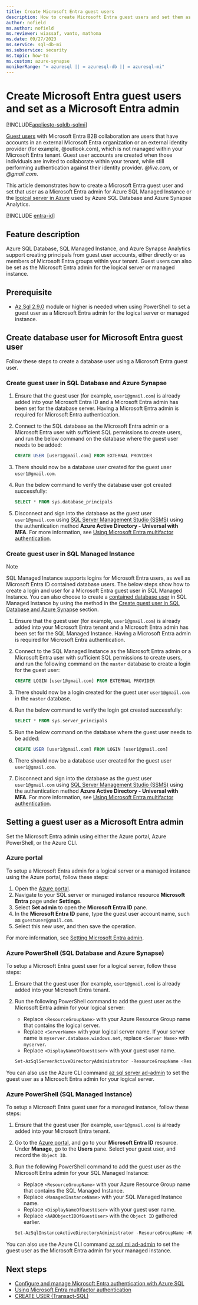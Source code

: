 ```yaml
---
title: Create Microsoft Entra guest users
description: How to create Microsoft Entra guest users and set them as Microsoft Entra admin in Azure SQL Database, Azure SQL Managed Instance, and Azure Synapse Analytics
author: nofield
ms.author: nofield
ms.reviewer: wiassaf, vanto, mathoma
ms.date: 09/27/2023
ms.service: sql-db-mi
ms.subservice: security
ms.topic: how-to
ms.custom: azure-synapse
monikerRange: "= azuresql || = azuresql-db || = azuresql-mi"
---
```


# Create Microsoft Entra guest users and set as a Microsoft Entra admin

[!INCLUDE[appliesto-sqldb-sqlmi](../includes/appliesto-sqldb-sqlmi.md)]

[Guest users](/azure/active-directory/external-identities/user-properties) with Microsoft Entra B2B collaboration are users that have accounts in an external Microsoft Entra organization or an external identity provider (for example, @outlook.com), which is not managed within your Microsoft Entra tenant. Guest user accounts are created when those individuals are invited to collaborate within your tenant, while still performing authentication against their identity provider.
*\@live.com*, or *\@gmail.com*. 

This article demonstrates how to create a Microsoft Entra guest user and set that user as a Microsoft Entra admin for Azure SQL Managed Instance or the [logical server in Azure](logical-servers.md) used by Azure SQL Database and Azure Synapse Analytics.

[!INCLUDE [entra-id](../includes/entra-id.md)]

## Feature description

Azure SQL Database, SQL Managed Instance, and Azure Synapse Analytics support creating principals from guest user accounts, either directly or as members of Microsoft Entra groups within your tenant. Guest users can also be set as the Microsoft Entra admin for the logical server or managed instance.

## Prerequisite

- [Az.Sql 2.9.0](https://www.powershellgallery.com/packages/Az.Sql/2.9.0) module or higher is needed when using PowerShell to set a guest user as a Microsoft Entra admin for the logical server or managed instance.

<a name='create-database-user-for-azure-ad-guest-user-'></a>

## Create database user for Microsoft Entra guest user 

Follow these steps to create a database user using a Microsoft Entra guest user.

### Create guest user in SQL Database and Azure Synapse

1. Ensure that the guest user (for example, `user1@gmail.com`) is already added into your Microsoft Entra ID and a Microsoft Entra admin has been set for the database server. Having a Microsoft Entra admin is required for Microsoft Entra authentication.

1. Connect to the SQL database as the Microsoft Entra admin or a Microsoft Entra user with sufficient SQL permissions to create users, and run the below command on the database where the guest user needs to be added:

    ```sql
    CREATE USER [user1@gmail.com] FROM EXTERNAL PROVIDER
    ```

1. There should now be a database user created for the guest user `user1@gmail.com`.

1. Run the below command to verify the database user got created successfully:

    ```sql
    SELECT * FROM sys.database_principals
    ```

1. Disconnect and sign into the database as the guest user `user1@gmail.com` using [SQL Server Management Studio (SSMS)](/sql/ssms/download-sql-server-management-studio-ssms) using the authentication method **Azure Active Directory - Universal with MFA**. For more information, see [Using Microsoft Entra multifactor authentication](authentication-mfa-ssms-overview.md).

### Create guest user in SQL Managed Instance

> [!NOTE]
> SQL Managed Instance supports logins for Microsoft Entra users, as well as Microsoft Entra ID contained database users. The below steps show how to create a login and user for a Microsoft Entra guest user in SQL Managed Instance. You can also choose to create a [contained database user](/sql/relational-databases/security/contained-database-users-making-your-database-portable) in SQL Managed Instance by using the method in the [Create guest user in SQL Database and Azure Synapse](#create-guest-user-in-sql-database-and-azure-synapse) section.

1. Ensure that the guest user (for example, `user1@gmail.com`) is already added into your Microsoft Entra tenant and a Microsoft Entra admin has been set for the SQL Managed Instance. Having a Microsoft Entra admin is required for Microsoft Entra authentication.

1. Connect to the SQL Managed Instance as the Microsoft Entra admin or a Microsoft Entra user with sufficient SQL permissions to create users, and run the following command on the `master` database to create a login for the guest user:

    ```sql
    CREATE LOGIN [user1@gmail.com] FROM EXTERNAL PROVIDER
    ```

1. There should now be a login created for the guest user `user1@gmail.com` in the `master` database.

1. Run the below command to verify the login got created successfully:

    ```sql
    SELECT * FROM sys.server_principals
    ```

1. Run the below command on the database where the guest user needs to be added: 

    ```sql
    CREATE USER [user1@gmail.com] FROM LOGIN [user1@gmail.com]
    ```

1. There should now be a database user created for the guest user `user1@gmail.com`.

1. Disconnect and sign into the database as the guest user `user1@gmail.com` using [SQL Server Management Studio (SSMS)](/sql/ssms/download-sql-server-management-studio-ssms) using the authentication method **Azure Active Directory - Universal with MFA**. For more information, see [Using Microsoft Entra multifactor authentication](authentication-mfa-ssms-overview.md).

<a name='setting-a-guest-user-as-an-azure-ad-admin'></a>

## Setting a guest user as a Microsoft Entra admin

Set the Microsoft Entra admin using either the Azure portal, Azure PowerShell, or the Azure CLI. 

### Azure portal 

To setup a Microsoft Entra admin for a logical server or a managed instance using the Azure portal, follow these steps: 

1. Open the [Azure portal](https://portal.azure.com). 
1. Navigate to your SQL server or managed instance resource **Microsoft Entra** page under **Settings**. 
1. Select **Set admin** to open the **Microsoft Entra ID** pane. 
1. In the **Microsoft Entra ID** pane, type the guest user account name, such as `guestuser@gmail.com`. 
1. Select this new user, and then save the operation. 

For more information, see [Setting Microsoft Entra admin](authentication-aad-configure.md#azure-ad-admin-with-a-server-in-sql-database). 


### Azure PowerShell (SQL Database and Azure Synapse)

To setup a Microsoft Entra guest user for a logical server, follow these steps:  

1. Ensure that the guest user (for example, `user1@gmail.com`) is already added into your Microsoft Entra tenant.

1. Run the following PowerShell command to add the guest user as the Microsoft Entra admin for your logical server:

    - Replace `<ResourceGroupName>` with your Azure Resource Group name that contains the logical server.
    - Replace `<ServerName>` with your logical server name. If your server name is `myserver.database.windows.net`, replace `<Server Name>` with `myserver`.
    - Replace `<DisplayNameOfGuestUser>` with your guest user name.

    ```powershell
    Set-AzSqlServerActiveDirectoryAdministrator -ResourceGroupName <ResourceGroupName> -ServerName <ServerName> -DisplayName <DisplayNameOfGuestUser>
    ```

You can also use the Azure CLI command [az sql server ad-admin](/cli/azure/sql/server/ad-admin) to set the guest user as a Microsoft Entra admin for your logical server.

### Azure PowerShell (SQL Managed Instance)

To setup a Microsoft Entra guest user for a managed instance, follow these steps:  

1. Ensure that the guest user (for example, `user1@gmail.com`) is already added into your Microsoft Entra tenant.

1. Go to the [Azure portal](https://portal.azure.com), and go to your **Microsoft Entra ID** resource. Under **Manage**, go to the **Users** pane. Select your guest user, and record the `Object ID`. 

1. Run the following PowerShell command to add the guest user as the Microsoft Entra admin for your SQL Managed Instance:

    - Replace `<ResourceGroupName>` with your Azure Resource Group name that contains the SQL Managed Instance.
    - Replace `<ManagedInstanceName>` with your SQL Managed Instance name.
    - Replace `<DisplayNameOfGuestUser>` with your guest user name.
    - Replace `<AADObjectIDOfGuestUser>` with the `Object ID` gathered earlier.

    ```powershell
    Set-AzSqlInstanceActiveDirectoryAdministrator -ResourceGroupName <ResourceGroupName> -InstanceName "<ManagedInstanceName>" -DisplayName <DisplayNameOfGuestUser> -ObjectId <AADObjectIDOfGuestUser>
    ```

You can also use the Azure CLI command [az sql mi ad-admin](/cli/azure/sql/mi/ad-admin) to set the guest user as the Microsoft Entra admin for your managed instance.


## Next steps

- [Configure and manage Microsoft Entra authentication with Azure SQL](authentication-aad-configure.md)
- [Using Microsoft Entra multifactor authentication](authentication-mfa-ssms-overview.md)
- [CREATE USER (Transact-SQL)](/sql/t-sql/statements/create-user-transact-sql)
